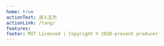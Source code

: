 ```yaml
---
home: true
actionText: 进入主页
actionLink: /tang/
features:
footer: MIT Licensed | Copyright © 2020-present producer
---
```

